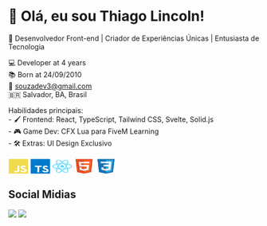 # 👋 Olá, eu sou Thiago Lincoln!
🌟 Desenvolvedor Front-end | Criador de Experiências Únicas | Entusiasta de Tecnologia

💻 Developer at 4 years
<br>
📚 Born at 24/09/2010
<br>
📩 souzadev3@gmail.com
<br>
🇧🇷 Salvador, BA, Brasil

<div>
Habilidades principais: <br>
- 🖌️ Frontend: React, TypeScript, Tailwind CSS, Svelte, Solid.js <br>
- 🎮 Game Dev: CFX Lua para FiveM Learning <br>
- 🛠️ Extras: UI Design Exclusivo <br>
</div>

<div style="display: inline_block"><br>
  <img align="center" alt="Rafa-Js" height="30" width="40" src="https://raw.githubusercontent.com/devicons/devicon/master/icons/javascript/javascript-plain.svg">
  <img align="center" alt="Rafa-Ts" height="30" width="40" src="https://raw.githubusercontent.com/devicons/devicon/master/icons/typescript/typescript-plain.svg">
  <img align="center" alt="Rafa-React" height="30" width="40" src="https://raw.githubusercontent.com/devicons/devicon/master/icons/react/react-original.svg">
  <img align="center" alt="Rafa-HTML" height="30" width="40" src="https://raw.githubusercontent.com/devicons/devicon/master/icons/html5/html5-original.svg">
  <img align="center" alt="Rafa-CSS" height="30" width="40" src="https://raw.githubusercontent.com/devicons/devicon/master/icons/css3/css3-original.svg">
</div>
  
  ## Social Midias
 
<div> 
  <a href="https://instagram.com/thilincolnn24" target="_blank"><img src="https://img.shields.io/badge/-Instagram-%23E4405F?style=for-the-badge&logo=instagram&logoColor=white"></a>
  <a href="mailto:souzadev3@gmail.com"><img src="https://img.shields.io/badge/-Gmail-%23333?style=for-the-badge&logo=gmail&logoColor=white" target="_blank"></a>
</div>
